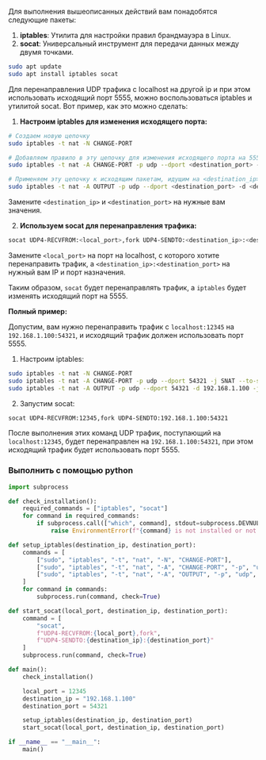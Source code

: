 Для выполнения вышеописанных действий вам понадобятся следующие пакеты:

1. **iptables**: Утилита для настройки правил брандмауэра в Linux.
2. **socat**: Универсальный инструмент для передачи данных между двумя точками.

```bash
sudo apt update
sudo apt install iptables socat
```

Для перенаправления UDP трафика с localhost на другой ip и при этом использовать исходящий порт 5555, можно воспользоваться iptables и утилитой socat. Вот пример, как это можно сделать:

1. **Настроим iptables для изменения исходящего порта:**

```bash
# Создаем новую цепочку
sudo iptables -t nat -N CHANGE-PORT

# Добавляем правило в эту цепочку для изменения исходящего порта на 5555
sudo iptables -t nat -A CHANGE-PORT -p udp --dport <destination_port> -j SNAT --to-source :5555

# Применяем эту цепочку к исходящим пакетам, идущим на <destination_ip>:<destination_port>
sudo iptables -t nat -A OUTPUT -p udp --dport <destination_port> -d <destination_ip> -j CHANGE-PORT
```

Замените `<destination_ip>` и `<destination_port>` на нужные вам значения.

2. **Используем socat для перенаправления трафика:**

```bash
socat UDP4-RECVFROM:<local_port>,fork UDP4-SENDTO:<destination_ip>:<destination_port>
```

Замените `<local_port>` на порт на localhost, с которого хотите перенаправить трафик, а `<destination_ip>:<destination_port>` на нужный вам IP и порт назначения.

Таким образом, `socat` будет перенаправлять трафик, а `iptables` будет изменять исходящий порт на 5555.

**Полный пример:**

Допустим, вам нужно перенаправить трафик с `localhost:12345` на `192.168.1.100:54321`, и исходящий трафик должен использовать порт 5555.

1. Настроим iptables:

```bash
sudo iptables -t nat -N CHANGE-PORT
sudo iptables -t nat -A CHANGE-PORT -p udp --dport 54321 -j SNAT --to-source :5555
sudo iptables -t nat -A OUTPUT -p udp --dport 54321 -d 192.168.1.100 -j CHANGE-PORT
```
2. Запустим socat:

```bash
socat UDP4-RECVFROM:12345,fork UDP4-SENDTO:192.168.1.100:54321
```
После выполнения этих команд UDP трафик, поступающий на `localhost:12345`, будет перенаправлен на `192.168.1.100:54321`, при этом исходящий трафик будет использовать порт 5555.

### Выполнить с помощью python

```python
import subprocess

def check_installation():
    required_commands = ["iptables", "socat"]
    for command in required_commands:
        if subprocess.call(["which", command], stdout=subprocess.DEVNULL, stderr=subprocess.DEVNULL) != 0:
            raise EnvironmentError(f"{command} is not installed or not found in PATH.")

def setup_iptables(destination_ip, destination_port):
    commands = [
        ["sudo", "iptables", "-t", "nat", "-N", "CHANGE-PORT"],
        ["sudo", "iptables", "-t", "nat", "-A", "CHANGE-PORT", "-p", "udp", "--dport", str(destination_port), "-j", "SNAT", "--to-source", ":5555"],
        ["sudo", "iptables", "-t", "nat", "-A", "OUTPUT", "-p", "udp", "--dport", str(destination_port), "-d", destination_ip, "-j", "CHANGE-PORT"]
    ]
    for command in commands:
        subprocess.run(command, check=True)

def start_socat(local_port, destination_ip, destination_port):
    command = [
        "socat",
        f"UDP4-RECVFROM:{local_port},fork",
        f"UDP4-SENDTO:{destination_ip}:{destination_port}"
    ]
    subprocess.run(command, check=True)

def main():
    check_installation()

    local_port = 12345
    destination_ip = "192.168.1.100"
    destination_port = 54321

    setup_iptables(destination_ip, destination_port)
    start_socat(local_port, destination_ip, destination_port)

if __name__ == "__main__":
    main()
```